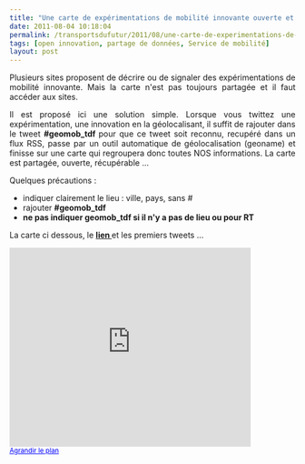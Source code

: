 ```yaml
---
title: "Une carte de expérimentations de mobilité innovante ouverte et partagée ? Rajouter #geomob_tdf sur vos tweets et la carte se crée !"
date: 2011-08-04 10:18:04
permalink: /transportsdufutur/2011/08/une-carte-de-experimentations-de-mobilite-innovante-ouverte-et-partagee-rajouter-geomob_tdf-sur-vos.html
tags: [open innovation, partage de données, Service de mobilité]
layout: post
---
```


<p style="text-align: justify;">Plusieurs sites proposent de décrire ou de signaler des expérimentations de mobilité innovante. Mais la carte n'est pas toujours partagée et il faut accéder aux sites.</p> <p style="text-align: justify;">Il est proposé ici une solution simple. Lorsque vous twittez une expérimentation, une innovation en la géolocalisant, il suffit de rajouter dans le tweet <strong>#geomob_tdf </strong>pour que ce tweet soit reconnu, recupéré dans un flux RSS, passe par un outil automatique de géolocalisation (geoname) et finisse sur une carte qui regroupera donc toutes NOS informations. La carte est partagée, ouverte, récupérable ...</p> <p style="text-align: justify;">Quelques précautions :</p> <ul> <li>indiquer clairement le lieu : ville, pays, sans #</li> <li>rajouter <strong>#geomob_tdf</strong></li> <li><strong>ne pas indiquer geomob_tdf si il n'y a pas de lieu ou pour RT</strong></li> </ul> <p>La carte ci dessous, le <strong><a href="http://maps.google.com/maps?q=http%3A%2F%2Fws.geonames.org%2FrssToGeoRSS%3FgeoRSS%3Dw3cGeo%26type%3Drss_2.0%26feedUrl%3Dhttp%253A%252F%252Fsearch.twitter.com%252Fsearch.atom%253Fq%253D%252522geomob_tdf%252522" target="_blank">lien </a></strong>et les premiers tweets ... </p> <p><iframe frameborder="0" height="350" marginheight="0" marginwidth="0" scrolling="no" src="http://maps.google.com/maps?q=http:%2F%2Fws.geonames.org%2FrssToGeoRSS%3FgeoRSS%3Dw3cGeo%26type%3Drss_2.0%26feedUrl%3Dhttp%253A%252F%252Fsearch.twitter.com%252Fsearch.atom%253Fq%253D%252522geomob_tdf%252522&ie=UTF8&ll=43.834527,14.941406&spn=44.210072,74.707031&z=3&output=embed" width="425"></iframe><br /><small><a href="http://maps.google.com/maps?q=http:%2F%2Fws.geonames.org%2FrssToGeoRSS%3FgeoRSS%3Dw3cGeo%26type%3Drss_2.0%26feedUrl%3Dhttp%253A%252F%252Fsearch.twitter.com%252Fsearch.atom%253Fq%253D%252522geomob_tdf%252522&ie=UTF8&ll=43.834527,14.941406&spn=44.210072,74.707031&z=3&source=embed" style="color: #0000ff; text-align: left;">Agrandir le plan</a></small></p>

